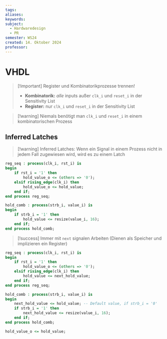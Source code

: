 ```yaml
---
tags: 
aliases: 
keywords: 
subject:
  - Hardwaredesign
  - PR
semester: WS24
created: 14. Oktober 2024
professor:
---
```

 

# VHDL

> [!important] Register und Kombinatorikprozesse trennen!
> 
> - **Kombinatorik:** *alle* inputs außer `clk_i` und `reset_i` in der Sensitivity List
> - **Register:** nur `clk_i` und `reset_i` in der Sensitivity List

> [!warning] Niemals benötigt man `clk_i` und `reset_i` in einem kombinatorischen Prozess

## Inferred Latches

> [!warning] Inferred Latches:
> Wenn ein Signal in einem Prozess nicht in jedem Fall zugewiesen wird, wird es zu einem Latch

```vhdl title="Latch❌"
reg_seq : process(clk_i, rst_i) is
begin
    if rst_i = '1' then
        hold_value_o <= (others => '0');
    elsif rising_edge(clk_i) then
        hold_value_o <= hold_value;
    end if;
end process reg_seq;

hold_comb : process(strb_i, value_i) is
begin
    if strb_i = '1' then
        hold_value <= resize(value_i, 16);
    end if;
end process hold_comb;
```

> [!success] Immer mit `next` signalen Arbeiten (Dienen als Speicher und implizieren ein Register)

```vhdl title="Register / D-Flip-Flops✅"
reg_seq : process(clk_i, rst_i) is
begin
    if rst_i = '1' then
        hold_value_o <= (others => '0');
    elsif rising_edge(clk_i) then
        hold_value <= next_hold_value;
    end if;
end process reg_seq;

hold_comb : process(strb_i, value_i) is
begin
    next_hold_value <= hold_value; -- Default value, if strb_i = '0'
    if strb_i = '1' then
        next_hold_value <= resize(value_i, 16);
    end if;
end process hold_comb;

hold_value_o <= hold_value;
```